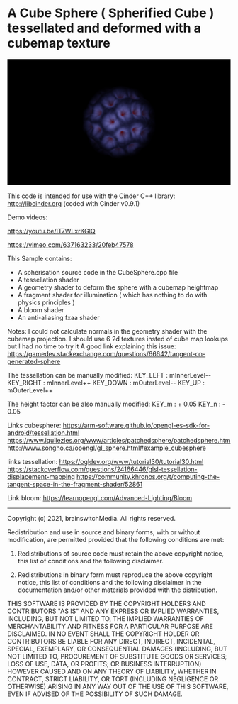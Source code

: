 # A Cube Sphere ( Spherified Cube ) tessellated and deformed with a cubemap texture

![deformedSphereMapping](https://github.com/brainswitchMedia/Cinder-Samples/blob/master/CubeSphereDisplacementMapping/cube_sphere.jpg)

This code is intended for use with the Cinder C++ library: http://libcinder.org (coded with Cinder v0.9.1)

Demo videos:

https://youtu.be/IT7WLxrKGlQ

https://vimeo.com/637163233/20feb47578

This Sample contains:
* A spherisation source code in the CubeSphere.cpp file
* A tessellation shader  
* A geometry shader to deform the sphere with a cubemap heightmap
* A fragment shader for illumination ( which has nothing to do with physics principles )
* A bloom shader 
* An anti-aliasing fxaa shader

Notes:
I could not calculate normals in the geometry shader with the cubemap projection. I should use 6 2d textures insted of cube map lookups but I had no time to try it
A good link explaining this issue:
https://gamedev.stackexchange.com/questions/66642/tangent-on-generated-sphere

The tessellation can be manually modified:
KEY_LEFT : mInnerLevel--
KEY_RIGHT : mInnerLevel++
KEY_DOWN : mOuterLevel--
KEY_UP : mOuterLevel++

The height factor can be also manually modified:
KEY_m : + 0.05
KEY_n : - 0.05

Links cubesphere:
https://arm-software.github.io/opengl-es-sdk-for-android/tessellation.html
https://www.iquilezles.org/www/articles/patchedsphere/patchedsphere.htm
http://www.songho.ca/opengl/gl_sphere.html#example_cubesphere

links tessellation:
https://ogldev.org/www/tutorial30/tutorial30.html
https://stackoverflow.com/questions/24166446/glsl-tessellation-displacement-mapping
https://community.khronos.org/t/computing-the-tangent-space-in-the-fragment-shader/52861

Link bloom:
https://learnopengl.com/Advanced-Lighting/Bloom

----------------------------------------------------------------------------------

Copyright (c) 2021, brainswitchMedia. All rights reserved.

Redistribution and use in source and binary forms, with or without
modification, are permitted provided that the following conditions are met:

1. Redistributions of source code must retain the above copyright notice, this
   list of conditions and the following disclaimer.

2. Redistributions in binary form must reproduce the above copyright notice,
   this list of conditions and the following disclaimer in the documentation
   and/or other materials provided with the distribution.

THIS SOFTWARE IS PROVIDED BY THE COPYRIGHT HOLDERS AND CONTRIBUTORS "AS IS"
AND ANY EXPRESS OR IMPLIED WARRANTIES, INCLUDING, BUT NOT LIMITED TO, THE
IMPLIED WARRANTIES OF MERCHANTABILITY AND FITNESS FOR A PARTICULAR PURPOSE ARE
DISCLAIMED. IN NO EVENT SHALL THE COPYRIGHT HOLDER OR CONTRIBUTORS BE LIABLE
FOR ANY DIRECT, INDIRECT, INCIDENTAL, SPECIAL, EXEMPLARY, OR CONSEQUENTIAL
DAMAGES (INCLUDING, BUT NOT LIMITED TO, PROCUREMENT OF SUBSTITUTE GOODS OR
SERVICES; LOSS OF USE, DATA, OR PROFITS; OR BUSINESS INTERRUPTION) HOWEVER
CAUSED AND ON ANY THEORY OF LIABILITY, WHETHER IN CONTRACT, STRICT LIABILITY,
OR TORT (INCLUDING NEGLIGENCE OR OTHERWISE) ARISING IN ANY WAY OUT OF THE USE
OF THIS SOFTWARE, EVEN IF ADVISED OF THE POSSIBILITY OF SUCH DAMAGE.
